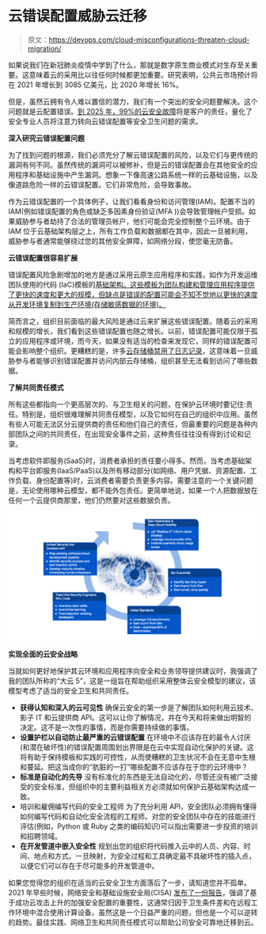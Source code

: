 # 云错误配置威胁云迁移

> 原文：<https://devops.com/cloud-misconfigurations-threaten-cloud-migration/>

如果说我们在新冠肺炎疫情中学到了什么，那就是数字原生商业模式对生存至关重要。这意味着云的采用比以往任何时候都更加重要。研究表明，公共云市场预计将在 2021 年增长到 3085 亿美元，比 2020 年增长 16%。

但是，虽然云拥有令人难以置信的潜力，我们有一个突出的安全问题要解决。这个问题就是云配置错误。[到 2025 年，99%的云安全故障](https://www.gartner.com/smarterwithgartner/is-the-cloud-secure/)将是客户的责任，量化了安全专业人员将注意力转向云错误配置等安全卫生问题的需求。

**深入研究云错误配置问题**

为了找到问题的根源，我们必须充分了解云错误配置的风险，以及它们与更传统的漏洞有何不同。虽然传统的漏洞可以被修补，但是云的错误配置会在其他安全的应用程序和基础设施中产生漏洞。想象一下像高速公路系统一样的云基础设施，以及像道路危险一样的云错误配置。它们非常危险，会导致事故。

作为云错误配置的一个具体例子，让我们看看身份和访问管理(IAM)。配置不当的 IAM(例如错误配置的角色或缺乏多因素身份验证(MFA ))会导致管理帐户受损。如果威胁参与者劫持了合法的管理员帐户，他们可能会完全控制整个云环境。由于 IAM 位于云基础架构层之上，所有工作负载和数据都在其中，因此一旦被利用，威胁参与者通常能够绕过您的其他安全屏障，如网络分段，使您毫无防备。

**云错误配置很容易扩展**

错误配置风险急剧增加的地方是通过采用云原生应用程序和实践，如作为开发运维团队使用的代码 (IaC)模板的[基础架构。这些模板为团队构建和管理应用程序提供了更快的速度和更大的规模，但缺点是错误的配置可能会不知不觉地以更快的速度从开发环境复制到生产环境(存储敏感数据的环境)。](https://devops.com/?s=infrastructure%20as%20code)

简而言之，组织目前面临的最大风险是通过云来扩展这些错误配置。随着云的采用和规模的增长，我们看到这些错误配置也随之增长。以前，错误配置可能仅限于孤立的应用程序或环境，而今天，如果没有适当的检查来发现它，同样的错误配置可能会影响整个组织。更糟糕的是，许多[云存储桶禁用了日志记录](https://unit42.paloaltonetworks.com/cloud-threat-report-CSP-findings-IAM/)，这意味着一旦威胁参与者能够识别错误配置并访问内部云存储桶，组织甚至无法看到访问了哪些数据。

**了解共同责任模式**

所有这些都指向一个更高层次的、与卫生相关的问题，在保护云环境时要记住:责任。特别是，组织很难理解共同责任模型，以及它如何在自己的组织中应用。虽然有些人可能无法区分云提供商的责任和他们自己的责任，但最重要的问题是各种内部团队之间的共同责任，在出现安全事件之前，这种责任往往没有得到讨论和记录。

当考虑软件即服务(SaaS)时，消费者承担的责任要小得多。然而，当考虑基础架构和平台即服务(IaaS/PaaS)以及所有移动部分(如网络、用户凭据、资源配置、工作负载、身份配置等)时，云消费者需要负责更多内容。需要注意的一个关键问题是，无论使用哪种云模型，都不能外包责任。更简单地说，如果一个人把数据放在任何一个云提供商那里，他们仍然要对这些数据负责。

![](img/86c0f99f5dcfa1be9b70bce62628c0c3.png)

**实现全面的云安全战略**

当就如何更好地保护其云环境和应用程序向安全和业务领导提供建议时，我强调了我的团队所称的“大云 5”，这是一组旨在帮助组织采用整体云安全模型的建议，该模型考虑了适当的安全卫生和共同责任。

*   **获得认知和深入的云可见性** 确保云安全的第一步是了解团队如何利用云技术、影子 IT 和云提供商 API。这可以让你了解情况，并在今天和将来做出明智的决定。这不是一次性的事情，而是你需要持续做的事情。
*   **设置护栏以自动防止最严重的云错误配置** 在环境中不应该存在的最令人讨厌(和潜在破坏性)的错误配置周围划出界限是在云中实现自动化保护的关键。这将有助于保持模板和实践的可控性，从而使糟糕的卫生状况不会在无意中生根和蔓延。把这当成你的“肮脏的一打”哪些配置不应该存在于您的云环境中？
*   **标准是自动化的先导** 没有标准化的东西是无法自动化的，尽管还没有被广泛接受的安全标准，但组织中的主要利益相关方必须就如何保护云基础架构达成一致。
*   培训和雇佣编写代码的安全工程师
    为了充分利用 API，安全团队必须拥有懂得如何编写代码和自动化安全流程的工程师。对您的安全团队中存在的技能进行评估(例如，Python 或 Ruby 之类的编码知识)可以指出需要进一步投资的培训和招聘领域。
*   **在开发管道中嵌入安全性** 规划出您的组织将代码推入云中的人员、内容、时间、地点和方式。一旦映射，为安全过程和工具确定最不具破坏性的插入点，以便它们可以存在于尽可能多的开发管道中。

如果您觉得您的组织在适当的云安全卫生方面落后了一步，请知道您并不孤单。2021 年早些时候，网络安全和基础设施安全局(CISA) [发布了一份报告](https://us-cert.cisa.gov/ncas/analysis-reports/ar21-013a)，强调了基于成功云攻击上升的加强安全配置的重要性，这通常归因于卫生条件差和在远程工作环境中混合使用计算设备。虽然这是一个日益严重的问题，但也是一个可以逆转的趋势。最佳实践、网络卫生和共同责任模式可以帮助公司安全可靠地迁移到云。